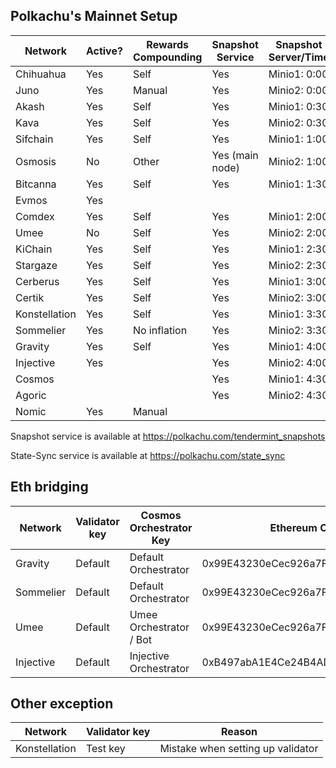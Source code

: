 ## Polkachu's Mainnet Setup

| Network       | Active? | Rewards Compounding | Snapshot Service | Snapshot Server/Time | Tenderduty | RPC | State Sync | Backup Server | Restake |
| ------------- | ------- | ------------------- | ---------------- | -------------------- | ---------- | --- | ---------- | ------------- | ------- |
| Chihuahua     | Yes     | Self                | Yes              | Minio1: 0:00         | Yes        | Yes | Yes        | Yes           | Yes     |
| Juno          | Yes     | Manual              | Yes              | Minio2: 0:00         | Yes        | Yes | Yes        | Yes           | Yes (x) |
| Akash         | Yes     | Self                | Yes              | Minio1: 0:30         | Yes        | Yes | NOOOOOO!   | Yes           | Yes     |
| Kava          | Yes     | Self                | Yes              | Minio2: 0:30         | Yes        | Yes | Yes        | Yes           | Yes     |
| Sifchain      | Yes     | Self                | Yes              | Minio1: 1:00         | Yes        | Yes | Yes        | Yes           | Yes     |
| Osmosis       | No      | Other               | Yes (main node)  | Minio2: 1:00         | No need    | Yes | Yes        | NOOOOOO!      |         |
| Bitcanna      | Yes     | Self                | Yes              | Minio1: 1:30         | Yes        | Yes | Yes        | Yes           | Yes     |
| Evmos         | Yes     |                     |                  |                      |            |     |            |               | Yes     |
| Comdex        | Yes     | Self                | Yes              | Minio1: 2:00         | Yes        | Yes | Yes        | Yes           | Yes     |
| Umee          | No      | Self                | Yes              | Minio2: 2:00         | Yes        | Yes | Yes        | Yes           | Yes (x) |
| KiChain       | Yes     | Self                | Yes              | Minio1: 2:30         | Yes        | Yes | Yes        | Yes           | Yes     |
| Stargaze      | Yes     | Self                | Yes              | Minio2: 2:30         | Yes        | Yes | Yes        | Yes           | Yes (x) |
| Cerberus      | Yes     | Self                | Yes              | Minio1: 3:00         | Yes        | Yes | Yes        | Yes           | Yes (x) |
| Certik        | Yes     | Self                | Yes              | Minio2: 3:00         | Yes        | Yes | Yes        | Yes           |         |
| Konstellation | Yes     | Self                | Yes              | Minio1: 3:30         | Yes        | Yes | Yes        | Yes           | Yes     |
| Sommelier     | Yes     | No inflation        | Yes              | Minio2: 3:30         | Yes        | Yes | Yes        | Yes           | Yes     |
| Gravity       | Yes     | Self                | Yes              | Minio1: 4:00         | Yes        | Yes | Yes        | Yes           | Yes (x) |
| Injective     | Yes     |                     | Yes              | Minio2: 4:00         | Yes        | Yes | Yes        | Yes           |         |
| Cosmos        |         |                     | Yes              | Minio1: 4:30         |            | Yes | Yes        | Yes           |         |
| Agoric        |         |                     | Yes              | Minio2: 4:30         |            |     |            |               |         |
| Nomic         | Yes     | Manual              |                  |                      |            |     |            |               |         |

Snapshot service is available at https://polkachu.com/tendermint_snapshots

State-Sync service is available at https://polkachu.com/state_sync

## Eth bridging

| Network   | Validator key | Cosmos Orchestrator Key | Ethereum Orchestrator Key                  |
| --------- | ------------- | ----------------------- | ------------------------------------------ |
| Gravity   | Default       | Default Orchestrator    | 0x99E43230eCec926a7FFc2E4CD22153494D5a84a3 |
| Sommelier | Default       | Default Orchestrator    | 0x99E43230eCec926a7FFc2E4CD22153494D5a84a3 |
| Umee      | Default       | Umee Orchestrator / Bot | 0x99E43230eCec926a7FFc2E4CD22153494D5a84a3 |
| Injective | Default       | Injective Orchestrator  | 0xB497abA1E4Ce24B4ADc2E16Ded30387042B881B7 |

## Other exception

| Network       | Validator key | Reason                            |
| ------------- | ------------- | --------------------------------- |
| Konstellation | Test key      | Mistake when setting up validator |
